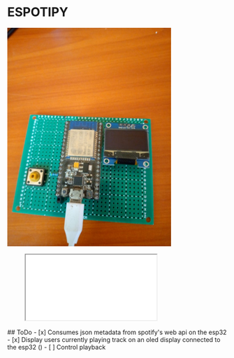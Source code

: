 # **ESPOTIPY**
<img height="500" src="images/board.jpeg" ></img>
<figure class="video_container">
<iframe src="images/"></iframe>
</figure>
## ToDo
- [x] Consumes json metadata from spotify's web api on the esp32
- [x] Display users currently playing track on an oled display connected to the esp32 ()
- [ ] Control playback

